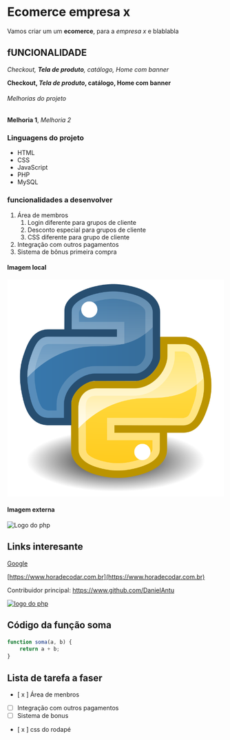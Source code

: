 # Ecomerce empresa x

Vamos criar um um **ecomerce**, para a _empresa x_ e blablabla

## fUNCIONALIDADE

_Checkout, **Tela de produto**, catálogo, Home com banner_

**Checkout, _Tela de produto_, catálogo, Home com banner**

###### Melhorias do projeto

**Melhoria 1**, _Melhoria 2_

### Linguagens do projeto

-   HTML
-   CSS
-   JavaScript
-   PHP
-   MySQL

### funcionalidades a desenvolver

1. Área de membros
    1. Login diferente para grupos de cliente
    2. Desconto especial para grupos de cliente
    3. CSS diferente para grupo de cliente
2. Integração com outros pagamentos
3. Sistema de bônus primeira compra

#### Imagem local

![logo do python](img/Python.svg.png)

#### Imagem externa

![Logo do php](https://upload.wikimedia.org/wikipedia/commons/thumb/2/27/PHP-logo.svg/800px-PHP-logo.svg.png)

## Links interesante

[Google](https://www.google.com)

[https://www.horadecodar.com.br](https://www.horadecodar.com.br)

Contribuidor principal: https://www.github.com/DanielAntu

[![logo do php](https://upload.wikimedia.org/wikipedia/commons/thumb/2/27/PHP-logo.svg/800px-PHP-logo.svg.png)](https://www.github.com/DanielAntu)

## Código da função soma

```javascript
function soma(a, b) {
    return a + b;
}
```

## Lista de tarefa a faser

-   [ x ] Área de menbros
-   [ ] Integração com outros pagamentos
-   [ ] Sistema de bonus
-   [ x ] css do rodapé

